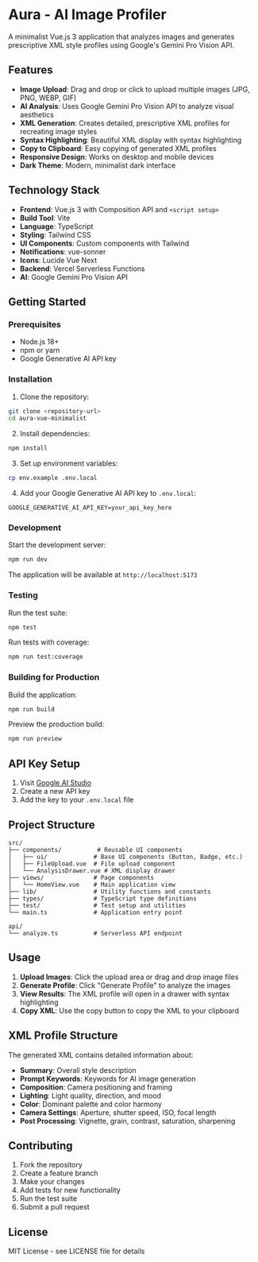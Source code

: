 # Aura - AI Image Profiler

A minimalist Vue.js 3 application that analyzes images and generates prescriptive XML style profiles using Google's Gemini Pro Vision API.

## Features

- **Image Upload**: Drag and drop or click to upload multiple images (JPG, PNG, WEBP, GIF)
- **AI Analysis**: Uses Google Gemini Pro Vision API to analyze visual aesthetics
- **XML Generation**: Creates detailed, prescriptive XML profiles for recreating image styles
- **Syntax Highlighting**: Beautiful XML display with syntax highlighting
- **Copy to Clipboard**: Easy copying of generated XML profiles
- **Responsive Design**: Works on desktop and mobile devices
- **Dark Theme**: Modern, minimalist dark interface

## Technology Stack

- **Frontend**: Vue.js 3 with Composition API and `<script setup>`
- **Build Tool**: Vite
- **Language**: TypeScript
- **Styling**: Tailwind CSS
- **UI Components**: Custom components with Tailwind
- **Notifications**: vue-sonner
- **Icons**: Lucide Vue Next
- **Backend**: Vercel Serverless Functions
- **AI**: Google Gemini Pro Vision API

## Getting Started

### Prerequisites

- Node.js 18+ 
- npm or yarn
- Google Generative AI API key

### Installation

1. Clone the repository:
```bash
git clone <repository-url>
cd aura-vue-minimalist
```

2. Install dependencies:
```bash
npm install
```

3. Set up environment variables:
```bash
cp env.example .env.local
```

4. Add your Google Generative AI API key to `.env.local`:
```
GOOGLE_GENERATIVE_AI_API_KEY=your_api_key_here
```

### Development

Start the development server:
```bash
npm run dev
```

The application will be available at `http://localhost:5173`

### Testing

Run the test suite:
```bash
npm test
```

Run tests with coverage:
```bash
npm run test:coverage
```

### Building for Production

Build the application:
```bash
npm run build
```

Preview the production build:
```bash
npm run preview
```

## API Key Setup

1. Visit [Google AI Studio](https://makersuite.google.com/app/apikey)
2. Create a new API key
3. Add the key to your `.env.local` file

## Project Structure

```
src/
├── components/          # Reusable UI components
│   ├── ui/             # Base UI components (Button, Badge, etc.)
│   ├── FileUpload.vue  # File upload component
│   └── AnalysisDrawer.vue # XML display drawer
├── views/              # Page components
│   └── HomeView.vue    # Main application view
├── lib/                # Utility functions and constants
├── types/              # TypeScript type definitions
├── test/               # Test setup and utilities
└── main.ts             # Application entry point

api/
└── analyze.ts          # Serverless API endpoint
```

## Usage

1. **Upload Images**: Click the upload area or drag and drop image files
2. **Generate Profile**: Click "Generate Profile" to analyze the images
3. **View Results**: The XML profile will open in a drawer with syntax highlighting
4. **Copy XML**: Use the copy button to copy the XML to your clipboard

## XML Profile Structure

The generated XML contains detailed information about:

- **Summary**: Overall style description
- **Prompt Keywords**: Keywords for AI image generation
- **Composition**: Camera positioning and framing
- **Lighting**: Light quality, direction, and mood
- **Color**: Dominant palette and color harmony
- **Camera Settings**: Aperture, shutter speed, ISO, focal length
- **Post Processing**: Vignette, grain, contrast, saturation, sharpening

## Contributing

1. Fork the repository
2. Create a feature branch
3. Make your changes
4. Add tests for new functionality
5. Run the test suite
6. Submit a pull request

## License

MIT License - see LICENSE file for details
